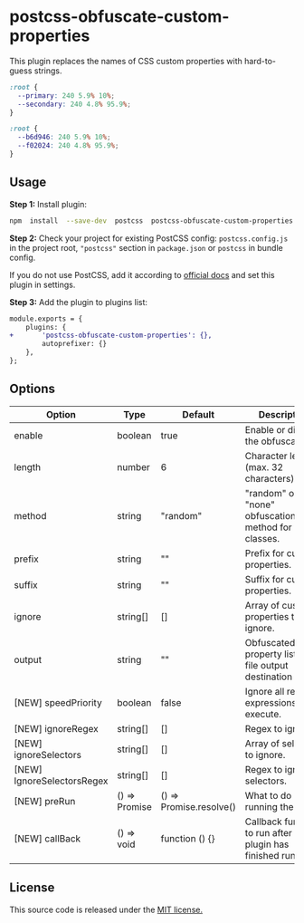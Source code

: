 # postcss-obfuscate-custom-properties

This plugin replaces the names of CSS custom properties with hard-to-guess strings.

```css
:root {
  --primary: 240 5.9% 10%;
  --secondary: 240 4.8% 95.9%;
}
```

```css
:root {
  --b6d946: 240 5.9% 10%;
  --f02024: 240 4.8% 95.9%;
}
```

## Usage

**Step 1:** Install plugin:

```sh
npm  install  --save-dev  postcss  postcss-obfuscate-custom-properties
```

**Step 2:** Check your project for existing PostCSS config: `postcss.config.js`
in the project root, `"postcss"` section in `package.json`
or `postcss` in bundle config.

If you do not use PostCSS, add it according to [official docs]
and set this plugin in settings.

**Step 3:** Add the plugin to plugins list:

```diff
module.exports = {
	plugins: {
+       'postcss-obfuscate-custom-properties': {},
		autoprefixer: {}
	},
};
```

## Options

| Option                     | Type                | Default                 | Description                                                    |
| -------------------------- | ------------------- | ----------------------- | -------------------------------------------------------------- |
| enable                     | boolean             | true                    | Enable or disable the obfuscation.                             |
| length                     | number              | 6                       | Character length (max. 32 characters)length.                   |
| method                     | string              | "random"                | "random" or "none" obfuscation method for classes.             |
| prefix                     | string              | ""                      | Prefix for custom properties.                                  |
| suffix                     | string              | ""                      | Suffix for custom properties.                                  |
| ignore                     | string[]            | []                      | Array of custom properties to ignore.                          |
| output                     | string              | ""                      | Obfuscated property list json file output destination          |
| [NEW] speedPriority        | boolean             | false                   | Ignore all regular expressions and execute.                    |
| [NEW] ignoreRegex          | string[]            | []                      | Regex to ignore.                                               |
| [NEW] ignoreSelectors      | string[]            | []                      | Array of selectors to ignore.                                  |
| [NEW] IgnoreSelectorsRegex | string[]            | []                      | Regex to ignore selectors.                                     |
| [NEW] preRun               | () => Promise<void> | () => Promise.resolve() | What to do before running the plugin                           |
| [NEW] callBack             | () => void          | function () {}          | Callback function to run after the plugin has finished running |

## License

This source code is released under the [MIT license.]

[MIT license.]: https://opensource.org/licenses/MIT
[official docs]: https://github.com/postcss/postcss#usage
